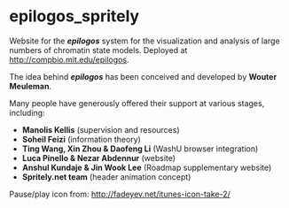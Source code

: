 # epilogos_spritely

Website for the <b><i>epilogos</i></b> system for the visualization and analysis of large numbers of chromatin state models.
Deployed at http://compbio.mit.edu/epilogos.

The idea behind <b><i>epilogos</i></b> has been conceived and developed by <b>Wouter Meuleman</b>.

Many people have generously offered their support at various stages, including:
<ul>
<li><b>Manolis Kellis</b> (supervision and resources)</li>
<li><b>Soheil Feizi</b> (information theory)</li>
<li><b>Ting Wang, Xin Zhou & Daofeng Li</b> (WashU browser integration)</li>
<li><b>Luca Pinello & Nezar Abdennur</b> (website)</li>
<li><b>Anshul Kundaje & Jin Wook Lee</b> (Roadmap supplementary website)</li>
<li><b>Spritely.net team</b> (header animation concept)</li>
</ul>

Pause/play icon from: http://fadeyev.net/itunes-icon-take-2/

